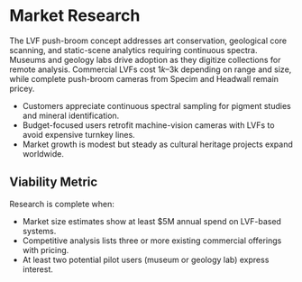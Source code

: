 # Market Research

The LVF push-broom concept addresses art conservation, geological core scanning, and static-scene analytics requiring continuous spectra. Museums and geology labs drive adoption as they digitize collections for remote analysis. Commercial LVFs cost $1k–$3k depending on range and size, while complete push-broom cameras from Specim and Headwall remain pricey.

- Customers appreciate continuous spectral sampling for pigment studies and mineral identification.
- Budget-focused users retrofit machine-vision cameras with LVFs to avoid expensive turnkey lines.
- Market growth is modest but steady as cultural heritage projects expand worldwide.

## Viability Metric
Research is complete when:
- Market size estimates show at least $5M annual spend on LVF-based systems.
- Competitive analysis lists three or more existing commercial offerings with pricing.
- At least two potential pilot users (museum or geology lab) express interest.
